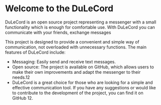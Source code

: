 # Welcome to the DuLeCord
DuLeCord is an open source project representing a messenger with a small functionality which is enough for comfortable use.
With DuLeCord you can communicate with your friends, exchange messages

This project is designed to provide a convenient and simple way of communication, not overloaded with unnecessary functions. The main features of DuLeCord include:

- Messaging: Easily send and receive text messages.
- Open source: The project is available on GitHub, which allows users to make their own improvements and adapt the messenger to their needs.12
- DuLeCord is a great choice for those who are looking for a simple and effective communication tool. If you have any suggestions or would like to contribute to the development of the project, you can find it on GitHub 12.